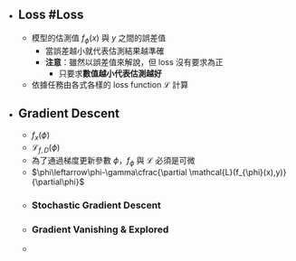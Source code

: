 - ## Loss #Loss
	- 模型的估測值 $f_{\phi}(x)$ 與 $y$ 之間的誤差值
		- 當誤差越小就代表估測結果越準確
		- **注意**：雖然以誤差值來解說，但 loss 沒有要求為正
			- 只要求**數值越小代表估測越好**
	- 依據任務由各式各樣的 loss function $\mathcal{L}$ 計算
- ## Gradient Descent
	- $f_x(\phi)$
	- $\mathcal{L}_{f,D}(\phi)$
	- 為了通過梯度更新參數 $\phi$，$f_{\phi}$ 與 $\mathcal{L}$ 必須是可微
	- $\phi\leftarrow\phi-\gamma\cfrac{\partial \mathcal{L}(f_{\phi}(x),y)}{\partial\phi}$
	- ### Stochastic Gradient Descent
	- ### Gradient Vanishing & Explored
	-